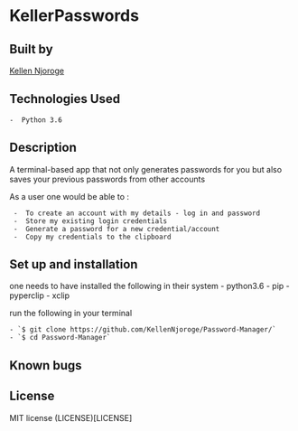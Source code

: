 # KellerPasswords

## Built by 

[Kellen Njoroge](https://github.com/KellenNjoroge)

## Technologies Used

    -  Python 3.6

## Description

A terminal-based app that not only generates passwords for you but also saves your previous passwords from other accounts

As a user one would be able to :

     -  To create an account with my details - log in and password
     -  Store my existing login credentials
     -  Generate a password for a new credential/account
     -  Copy my credentials to the clipboard
     
## Set up and installation

one needs to have installed the following in their system
    -  python3.6
    -  pip
    -  pyperclip
    -  xclip

run the following in your terminal

    - `$ git clone https://github.com/KellenNjoroge/Password-Manager/`
    - `$ cd Password-Manager`
    
  
## Known bugs


## License

MIT license (LICENSE)[LICENSE]
